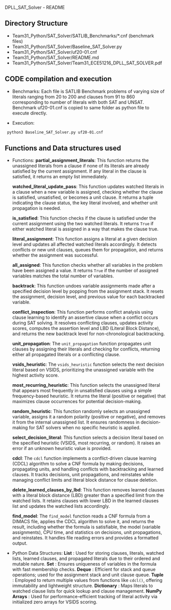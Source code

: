 DPLL_SAT_Solver - README

## Directory Structure
<!-- Team31_Python/
└── SAT_Solver/
    ├── SATLIB_Benchmarks/              # Directory containing CNF benchmark files
    │   └── *.cnf                       
    ├── Baseline_SAT_Solver.py         # Main Python file 
    ├── uf20-01.cnf                    # Sample input file in DIMACS CNF format
    ├── README.md                       
    └── Team31_ECE51216_DPLL_SAT_SOLVER.pdf  # Project report -->
- Team31_Python/SAT_Solver/SATLIB_Benchmarks/*.cnf (benchmark files)
- Team31_Python/SAT_Solver/Baseline_SAT_Solver.py 
- Team31_Python/SAT_Solver/uf20-01.cnf  
- Team31_Python/SAT_Solver/README.md
- Team31_Python/SAT_Solver/Team31_ECE51216_DPLL_SAT_SOLVER.pdf

## CODE compilation and execution

- Benchmarks:
  Each file is SATLIB Benchmark problems of varying size of literals ranging from 20 to 200 and clauses from 91 to 860 corresponding to number of literals with both SAT and UNSAT. Benchmark uf20-01.cnf is copied to same folder as python file to execute directly.
  
- Execution:
```bash
 python3 Baseline_SAT_Solver.py uf20-01.cnf
```
## Functions and Data structures used

- Functions:
  **partial_assignment_literals**: This function returns the unassigned literals from a clause if none of its literals are already satisfied by the current assignment. If any literal in the clause is satisfied, it returns an empty list immediately.

  **watched_literal_update_pass**: This function updates watched literals in a clause when a new variable is assigned, checking whether the clause is satisfied, unsatisfied, or becomes a unit clause. It returns a tuple indicating the clause status, the key literal involved, and whether unit propagation is needed.

  **is_satisfied**: This function checks if the clause is satisfied under the current assignment using the two watched literals. It returns `True` if either watched literal is assigned in a way that makes the clause true.

  **literal_assignment**: This function assigns a literal at a given decision level and updates all affected watched literals accordingly. It detects conflicts or new unit clauses, queues them for propagation, and returns whether the assignment was successful.

  **all_assigned**: This function checks whether all variables in the problem have been assigned a value. It returns `True` if the number of assigned variables matches the total number of variables.

  **backtrack**: This function undoes variable assignments made after a specified decision level by popping from the assignment stack. It resets the assignment, decision level, and previous value for each backtracked variable.

  **conflict_inspection**: This function performs conflict analysis using clause learning to identify an assertive clause when a conflict occurs during SAT solving. It resolves conflicting clauses, updates activity scores, computes the assertion level and LBD (Literal Block Distance), and returns the new backtrack level for non-chronological backtracking.

  **unit_propagation**: The `unit_propagation` function propagates unit clauses by assigning their literals and checking for conflicts, returning either all propagated literals or a conflicting clause. 

  **vsids_heuristic**: The `vsids_heuristic` function selects the next decision literal based on VSIDS, prioritizing the unassigned variable with the highest activity score.

  **most_recurring_heuristic**: This function selects the unassigned literal that appears most frequently in unsatisfied clauses using a simple frequency-based heuristic. It returns the literal (positive or negative) that maximizes clause occurrences for potential decision-making.

  **random_heuristic**: This function randomly selects an unassigned variable, assigns it a random polarity (positive or negative), and removes it from the internal unassigned list. It ensures randomness in decision-making for SAT solvers when no specific heuristic is applied.

  **select_decision_literal**: This function selects a decision literal based on the specified heuristic (VSIDS, most recurring, or random). It raises an error if an unknown heuristic value is provided.

  **cdcl**: The `cdcl` function implements a conflict-driven clause learning (CDCL) algorithm to solve a CNF formula by making decisions, propagating units, and handling conflicts with backtracking and learned clauses. It tracks decisions, unit propagations, and reinstates while managing conflict limits and literal block distance for clause deletion.

  **delete_learned_clauses_by_lbd**: This function removes learned clauses with a literal block distance (LBD) greater than a specified limit from the watched lists. It retains clauses with lower LBD in the learned clauses list and updates the watched lists accordingly.

  **find_model**: The `find_model` function reads a CNF formula from a DIMACS file, applies the CDCL algorithm to solve it, and returns the result, including whether the formula is satisfiable, the model (variable assignments), CPU time, and statistics on decisions, unit propagations, and reinstates. It handles file reading errors and provides a formatted output.

- Python Data Structures:
**List** : Used for storing clauses, literals, watched lists, learned clauses, and propagated literals due to their ordered and mutable nature.
**Set** : Ensures uniqueness of variables in the formula with fast membership checks.
**Deque** : Efficient for stack and queue operations; used for the assignment stack and unit clause queue.
**Tuple** : Employed to return multiple values from functions like `cdcl()`, offering immutability and lightweight structure.
**Dictionary** : Maps literals to watched clause lists for quick lookup and clause management.
**NumPy Arrays** : Used for performance-efficient tracking of literal activity via initialized zero arrays for VSIDS scoring.
